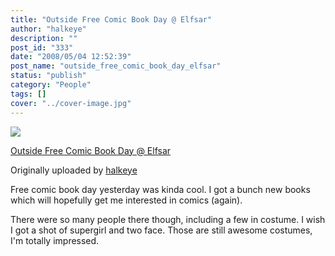 ```yaml
---
title: "Outside Free Comic Book Day @ Elfsar"
author: "halkeye"
description: ""
post_id: "333"
date: "2008/05/04 12:52:39"
post_name: "outside_free_comic_book_day_elfsar"
status: "publish"
category: "People"
tags: []
cover: "../cover-image.jpg"
---
```


![](https://farm3.static.flickr.com/2184/2462993639_ff05c2548e_m.jpg)


[Outside Free Comic Book Day @ Elfsar](https://www.flickr.com/photos/halkeye/2462993639/)

Originally uploaded by [halkeye](https://www.flickr.com/people/halkeye/)

Free comic book day yesterday was kinda cool. I got a bunch new books which will hopefully get me interested in comics (again).   

There were so many people there though, including a few in costume. I wish I got a shot of supergirl and two face. Those are still awesome costumes, I'm totally impressed.
